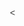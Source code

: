 <header>

<<!DOCTYPE html>
<html lang="cs">
<head>
    <meta charset="UTF-8">
    <meta name="viewport" content="width=device-width, initial-scale=1.0">
    <title>Mini Bar Management</title>
    <script src="https://cdnjs.cloudflare.com/ajax/libs/html2canvas/1.4.1/html2canvas.min.js"></script>
    <style>
        body {
            font-family: 'Arial', sans-serif;
            margin: 0;
            padding: 0;
            color: #333;
        }

        .container {
            width: 100%;
            max-width: 480px;
            margin: 20px auto;
            background: #fff;
            border-radius: 16px;
            box-shadow: 0 4px 12px rgba(0, 0, 0, 0.1);
            overflow: hidden;
            padding: 20px;
            box-sizing: border-box;
        }

        h1 {
            text-align: center;
            font-size: 28px;
            margin-bottom: 20px;
            text-transform: uppercase;
        }

        .form-group {
            margin-bottom: 15px;
        }

        .form-group label {
            display: block;
            font-size: 16px;
            font-weight: bold;
            margin-bottom: 8px;
        }

        .form-group input {
            width: 100%;
            font-size: 16px;
            padding: 10px;
            border: 1px solid #ddd;
            border-radius: 8px;
            box-sizing: border-box;
            margin-bottom: 10px;
        }

        button {
            display: block;
            width: 100%;
            max-width: 320px;
            margin: 20px auto;
            padding: 15px;
            background: linear-gradient(135deg, #3498db, #2ecc71);
            color: white;
            font-size: 18px;
            font-weight: bold;
            text-transform: uppercase;
            border: none;
            border-radius: 8px;
            cursor: pointer;
            box-shadow: 0 4px 6px rgba(0, 0, 0, 0.2);
            transition: background 0.3s;
        }

        button:hover {
            background: linear-gradient(135deg, #2980b9, #27ae60);
        }
    </style>
</head>
<body>
    <div class="container">
        <h1>Inventář Mini Baru</h1>
        <div id="items"></div>
        <button onclick="generateInvoice()">Generovat fakturu</button>
    </div>

    <script>
        const API_URL = 'http://localhost:3000';

        // Načíst inventář
        async function loadInventory() {
            const res = await fetch(`${API_URL}/items`);
            const items = await res.json();
            const container = document.getElementById('items');
            container.innerHTML = '';

            items.forEach(item => {
                const formGroup = document.createElement('div');
                formGroup.classList.add('form-group');

                const label = document.createElement('label');
                label.textContent = `${item.name} (Skladem: ${item.quantity}, Cena: ${item.price} Kč)`;

                const input = document.createElement('input');
                input.type = 'number';
                input.min = '0';
                input.placeholder = 'Zadejte počet';
                input.id = `item-${item.id}`;

                formGroup.appendChild(label);
                formGroup.appendChild(input);
                container.appendChild(formGroup);
            });
        }

        // Odečíst položky a vytvořit fakturu
        async function generateInvoice() {
            const inputs = document.querySelectorAll('#items input');
            let invoiceDetails = '';
            let total = 0;

            for (const input of inputs) {
                const id = input.id.split('-')[1];
                const quantity = parseInt(input.value, 10);

                if (quantity > 0) {
                    const res = await fetch(`${API_URL}/items`);
                    const items = await res.json();
                    const item = items.find(i => i.id == id);

                    if (item) {
                        invoiceDetails += `${quantity}x ${item.name}: ${item.price * quantity} Kč<br>`;
                        total += item.price * quantity;

                        await fetch(`${API_URL}/deduct`, {
                            method: 'POST',
                            headers: { 'Content-Type': 'application/json' },
                            body: JSON.stringify({ id, quantity })
                        });
                    }
                }
            }

            alert(`Faktura:\n${invoiceDetails}\nCelkem: ${total} Kč`);
            loadInventory();
        }

        window.onload = loadInventory;
    </script>
</body>
</html>!--
  <<< Author notes: Course header >>>
  Read <https://skills.github.com/quickstart> for more information about how to build courses using this template.
  Include a 1280×640 image, course name in sentence case, and a concise description in emphasis.
  In your repository settings: enable template repository, add your 1280×640 social image, auto delete head branches.
  Next to "About", add description & tags; disable releases, packages, & environments.
  Add your open source license, GitHub uses the MIT license.
-->

# Code with GitHub Copilot

_GitHub Copilot can help you code by offering autocomplete-style suggestions right in VS Code and Codespaces._

</header>

<!--
  <<< Author notes: Course start >>>
  Include start button, a note about Actions minutes,
  and tell the learner why they should take the course.
-->

## Welcome

GitHub Copilot can help you code by offering autocomplete-style suggestions. You can learn how GitHub Copilot works, and what to consider while using GitHub Copilot. GitHub Copilot analyzes the context in the file you are editing, as well as related files, and offers suggestions from within your text editor. GitHub Copilot is powered by OpenAI Codex, a new AI system created by OpenAI.

- **Who this is for**: Developers, DevOps Engineers, Software development managers, Testers.
- **What you'll learn**: How to install Copilot into a Codespace, accept suggestions from code, accept suggestions from comments.
- **What you'll build**: Javascript files that will have code generated by Copilot AI for code and comment suggestions.
- **Prerequisites**: 
  - [GitHub account](https://github.com/login) - With available Codespaces minutes.
  - [GitHub Copilot](https://github.com/github-copilot/signup) - For learning, the **Copilot Free** option with usage limits should be sufficient.
- **Timing**: This course can be completed in under an hour.

### How to start this course

<!-- For start course, run in JavaScript:
'https://github.com/new?' + new URLSearchParams({
  template_owner: 'skills',
  template_name: 'copilot-codespaces-vscode',
  owner: '@me',
  name: 'skills-copilot-codespaces-vscode',
  description: 'My clone repository',
  visibility: 'public',
}).toString()
-->

[![start-course](https://user-images.githubusercontent.com/1221423/235727646-4a590299-ffe5-480d-8cd5-8194ea184546.svg)](https://github.com/new?template_owner=skills&template_name=copilot-codespaces-vscode&owner=%40me&name=skills-copilot-codespaces-vscode&description=My+clone+repository&visibility=public)

1. Right-click **Start course** and open the link in a new tab.
2. In the new tab, most of the prompts will automatically fill in for you.
   - For owner, choose your personal account or an organization to host the repository.
   - We recommend creating a public repository, as private repositories will [use Actions minutes](https://docs.github.com/en/billing/managing-billing-for-github-actions/about-billing-for-github-actions).
   - Scroll down and click the **Create repository** button at the bottom of the form.
3. After your new repository is created, wait about 20 seconds, then refresh the page. Follow the step-by-step instructions in the new repository's README.

<footer>

<!--
  <<< Author notes: Footer >>>
  Add a link to get support, GitHub status page, code of conduct, license link.
-->

---

Get help: [Post in our discussion board](https://github.com/orgs/skills/discussions/categories/code-with-copilot) &bull; [Review the GitHub status page](https://www.githubstatus.com/)

&copy; 2023 GitHub &bull; [Code of Conduct](https://www.contributor-covenant.org/version/2/1/code_of_conduct/code_of_conduct.md) &bull; [MIT License](https://gh.io/mit)

</footer>

